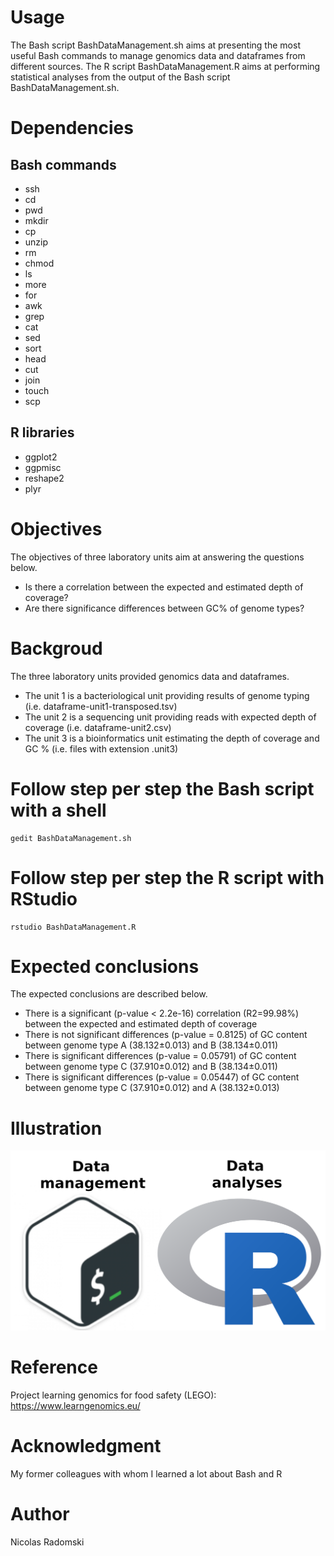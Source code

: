# Usage
The Bash script BashDataManagement.sh aims at presenting the most useful Bash commands to manage genomics data and dataframes from different sources.
The R script BashDataManagement.R aims at performing statistical analyses from the output of the Bash script BashDataManagement.sh.
# Dependencies
## Bash commands
- ssh
- cd
- pwd
- mkdir
- cp
- unzip
- rm
- chmod
- ls
- more
- for
- awk
- grep
- cat
- sed
- sort
- head
- cut
- join
- touch
- scp
## R libraries
- ggplot2
- ggpmisc
- reshape2
- plyr
# Objectives
The objectives of three laboratory units aim at answering the questions below.
- Is there a correlation between the expected and estimated depth of coverage?
- Are there significance differences between GC% of genome types?
# Backgroud
The three laboratory units provided genomics data and dataframes.
- The unit 1 is a bacteriological unit providing results of genome typing (i.e. dataframe-unit1-transposed.tsv)
- The unit 2 is a sequencing unit providing reads with expected depth of coverage (i.e. dataframe-unit2.csv)
- The unit 3 is a bioinformatics unit estimating the depth of coverage and GC % (i.e. files with extension .unit3)
# Follow step per step the Bash script with a shell
```
gedit BashDataManagement.sh
```
# Follow step per step the R script with RStudio
```
rstudio BashDataManagement.R
```
# Expected conclusions
The expected conclusions are described below.
- There is a significant (p-value < 2.2e-16) correlation (R2=99.98%) between the expected and estimated depth of coverage
- There is not significant differences (p-value = 0.8125) of GC content between genome type A (38.132±0.013) and B (38.134±0.011)
- There is significant differences (p-value = 0.05791) of GC content between genome type C (37.910±0.012) and B (38.134±0.011)
- There is significant differences (p-value = 0.05447) of GC content between genome type C (37.910±0.012) and A (38.132±0.013)

# Illustration
![PCA figure](https://github.com/Nicolas-Radomski/BashDataManagement/blob/main/illustration.png)
# Reference
Project learning genomics for food safety (LEGO): https://www.learngenomics.eu/
# Acknowledgment
My former colleagues with whom I learned a lot about Bash and R
# Author
Nicolas Radomski
